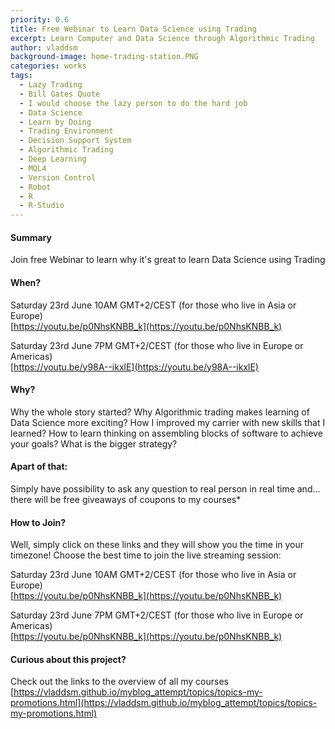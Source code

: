 ```yaml
---
priority: 0.6
title: Free Webinar to Learn Data Science using Trading
excerpt: Learn Computer and Data Science through Algorithmic Trading
author: vladdsm
background-image: home-trading-station.PNG
categories: works
tags:
  - Lazy Trading
  - Bill Gates Quote
  - I would choose the lazy person to do the hard job
  - Data Science
  - Learn by Doing
  - Trading Environment
  - Decision Support System
  - Algorithmic Trading
  - Deep Learning
  - MQL4
  - Version Control
  - Robot
  - R
  - R-Studio
---
```


#### Summary

Join free Webinar to learn why it's great to learn Data Science using Trading

#### When?

Saturday 23rd June 10AM GMT+2/CEST (for those who live in Asia or Europe)	
[https://youtu.be/p0NhsKNBB_k](https://youtu.be/p0NhsKNBB_k)

Saturday 23rd June 7PM GMT+2/CEST (for those who live in Europe or Americas)	
[https://youtu.be/y98A--ikxlE](https://youtu.be/y98A--ikxlE)

#### Why?

Why the whole story started?
Why Algorithmic trading makes learning of Data Science more exciting?
How I improved my carrier with new skills that I learned?
How to learn thinking on assembling blocks of software to achieve your goals?
What is the bigger strategy?

#### Apart of that:

Simply have possibility to ask any question to real person in real time
and... there will be free giveaways of coupons to my courses*

#### How to Join?

Well, simply click on these links and they will show you the time in your timezone! Choose the best time to join the live streaming session:

Saturday 23rd June 10AM GMT+2/CEST (for those who live in Asia or Europe)	
[https://youtu.be/p0NhsKNBB_k](https://youtu.be/p0NhsKNBB_k)

Saturday 23rd June 7PM GMT+2/CEST (for those who live in Europe or Americas)	
[https://youtu.be/p0NhsKNBB_k](https://youtu.be/p0NhsKNBB_k)

#### Curious about this project?

Check out the links to the overview of all my courses [https://vladdsm.github.io/myblog_attempt/topics/topics-my-promotions.html](https://vladdsm.github.io/myblog_attempt/topics/topics-my-promotions.html) 